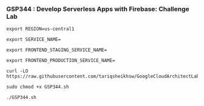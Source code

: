 ### GSP344 :  Develop Serverless Apps with Firebase: Challenge Lab 

```
export REGION=us-central1

export SERVICE_NAME=

export FRONTEND_STAGING_SERVICE_NAME=

export FRONTEND_PRODUCTION_SERVICE_NAME=
```

```
curl -LO https://raw.githubusercontent.com/tariqsheikhsw/GoogleCloudArchitectLabs/main/Solutions/GSP344.sh

sudo chmod +x GSP344.sh

./GSP344.sh
```
